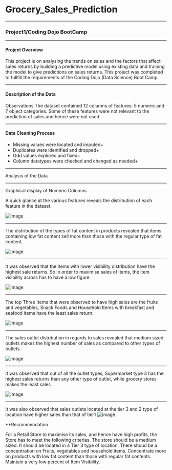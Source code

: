 # **Grocery_Sales_Prediction**
***
### **Project1/Coding Dojo BootCamp**
***
#### **Project Overview**

This project is on analysing the trends on sales and the factors that affect sales returns by building a predictive model using existing data and training the model to give predictions on sales returns. This project was completed to fullfill the requirements of the Coding Dojo (Data Science) Boot Camp.
***

#### Description of the Data

Observations
The dataset contained 12 columns of features: 5 numeric and 7 object categories. Some of these features were not relevant to the prediction of sales and hence were not used.

***
#### **Data Cleaning Process**
+ Missing values were located and imputed+
+  Duplicates were identified and dropped+
+ Odd values explored and fixed+
+ Column datatypes were checked and changed as needed+


***
Analysis of the Data
***
Graphical display of Numeric Columns

A quick glance at the various features reveals the distribution of each feature in the dataset.


![image](https://user-images.githubusercontent.com/95732821/157936117-a1d6a398-fc75-4623-98b5-37341abcafd1.png)

***
The distribution of the types of fat content in products revealed that items containing low fat content sell more than those with the regular type of fat content.

![image](https://user-images.githubusercontent.com/95732821/157936499-cba99ce2-00da-4acb-96c8-0c238454aac8.png)
***
It was observed that the items with lower visibility distribution have the highest sale returns. So in order to maximise sales of items, the item visibility across has to have a low figure

![image](https://user-images.githubusercontent.com/95732821/157937281-6a7596bb-1828-4acd-8890-edfd92c42cb5.png)
***
The top Three Items that were observed to have high sales are the fruits and vegetables, Snack Foods and Household Items with breakfast and seafood items have the least sales return.

![image](https://user-images.githubusercontent.com/95732821/157936676-28c723f7-5a94-4641-8366-508c027b8455.png)
***
The sales outlet distribution in regards to sales revealed that medium sized outlets makes the highest number of sales as compared to other types of outlets.

![image](https://user-images.githubusercontent.com/95732821/157936743-d3298c44-f1d1-41fe-80e8-0b352cb940a1.png)
***
It was observed that out of all the outlet types,  Supermarket type 3 has the highest sales returns than any other type of outlet, while grocery stores makes the least sales

![image](https://user-images.githubusercontent.com/95732821/157936791-cc3fd879-0a87-41d0-acba-2496aac4cc75.png)

***
It was also observed that sales outlets located at the tier 3 and 2 type of location have higher sales than that of tier1
![image](https://user-images.githubusercontent.com/95732821/157936840-9872629b-d2f1-48b5-a6da-53ab57fbad1e.png)

**Recommendation

For a Retail Store to maximise its sales, and hence have high profits, the Store has to meet the following criterias.
The store should be a medium sized.
It should be located in a Tier 3 type of location.
There shoud be a concentration on Fruits, vegetables and household items.
Concentrate more on products with low fat content than those with regular fat contents.
Maintain a very low percent of Item Visibility.


